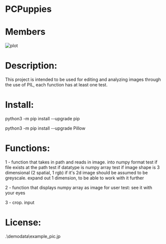 # PCPuppies

# Members

![plot](https://github.com/PCP2024/PCPuppies/tree/main/demodata/PCPuppies_grouppicture.png?raw=true)

# Description:
This project is intended to be used for editing and analyzing images through the use of PIL, each function has at least one test.

# Install:
python3 -m pip install --upgrade pip

python3 -m pip install --upgrade Pillow


# Functions:
1 - function that takes in path and reads in image. into numpy format
	test if file exists at the path
	test if datatype is numpy array
	test if image shape is 3 dimensional (2 spatial, 1 rgb)
		if it's 2d image should be assumed to be greyscale. expand out 1 dimension, to be able to work with it further

2 - function that displays numpy array as image for user
	test: see it with your eyes

3 - crop. input 


# License:
.\demodata\example_pic.jp
